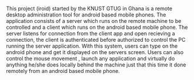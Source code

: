 This project (iroid) started by the KNUST GTUG in Ghana is a remote desktop administration tool for android based mobile phones. The application consists of a server which runs on the remote machine to be controlled and a client which runs on the android based mobile phone. The server listens for connection from the client app and open recieving a connection, the client is authenticated before authorized to control the PC running the server application.
With this system, users can type on the android phone and get it displayed on the servers screen. Users can also control the mouse movement , launch any application and virtually do anything he/she does locally behind the machine just that this time it done remotely from an android based mobile phone.